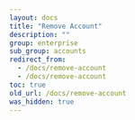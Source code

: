 ```yaml
---
layout: docs
title: "Remove Account"
description: ""
group: enterprise
sub_group: accounts
redirect_from:
  - /docs/remove-account
  - /docs/remove-account
toc: true
old_url: /docs/remove-account
was_hidden: true
---
```


